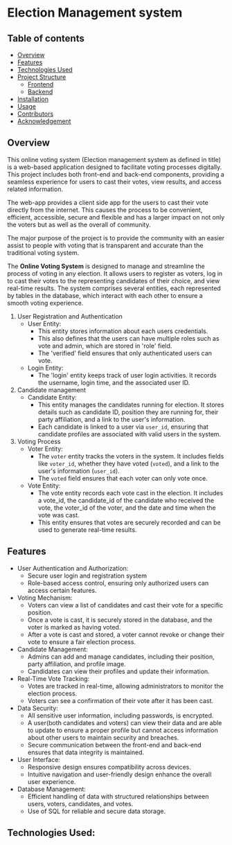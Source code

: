 
# Election Management system

## Table of contents

- [Overview](#Overview)
- [Features](#features)
- [Technologies Used](#technologies-used)
- [Project Structure](#project-structure)
	- [Frontend](#frontend)
	- [Backend](#backend)
- [Installation](#installation)
- [Usage](#usage)
- [Contributors](#contributors)
- [Acknowledgement](#acknowledgement)

## Overview

This online voting system (Election management system as defined in title) is a web-based application designed to facilitate voting processes digitally. This project includes both front-end and back-end components, providing a seamless experience for users to cast their votes, view results, and access related information.

The web-app provides a client side app for the users to cast their vote directly from the internet. This causes the process to be convenient, efficient, accessible, secure and flexible and has a larger impact on not only the voters but as well as the overall of community.

The major purpose of the project is to provide the community with an easier assist to people with voting that is transparent and accurate than the traditional voting system. 

The **Online Voting System** is designed to manage and streamline the process of voting in any election. It allows users to register as voters, log in to cast their votes to the representing candidates of their choice, and view real-time results. The system comprises several entities, each represented by tables in the database, which interact with each other to ensure a smooth voting experience.

1. User Registration and Authentication
      - User Entity:
		  - This entity stores information about each users credentials.
		  - This also defines that the users can have multiple roles such as vote and admin, which are stored in 'role' field.
		  - The 'verified' field ensures that only authenticated users can vote.
	  - Login Entity:
		  - The 'login' entity keeps track of user login activities. It records the username, login time, and the associated user ID.
2. Candidate management
	 - Candidate Entity:
		 - This entity manages the candidates running for election. It stores details such as candidate ID, position they are running for, their party affiliation, and a link to the user's information.
		 - Each candidate is linked to a user via `user_id`, ensuring that candidate profiles are associated with valid users in the system.
3. Voting Process
	  - Voter Entity:
		  - The `voter` entity tracks the voters in the system. It includes fields like `voter_id`, whether they have voted (`voted`), and a link to the user's information (`user_id`).
		  - The `voted` field ensures that each voter can only vote once.
	  - Vote Entity:
		  - The vote entity records each vote cast in the election. It includes a vote_id, the candidate_id of the candidate who received the vote, the voter_id of the voter, and the date and time when the vote was cast.
		  - This entity ensures that votes are securely recorded and can be used to generate real-time results.
## Features
- User Authentication and Authorization:
	- Secure user login and registration system
	- Role-based access control, ensuring only authorized users can access certain features. 
- Voting Mechanism:
	- Voters can view a list of candidates and cast their vote for a specific position.
	- Once a vote is cast, it is securely stored in the database, and the voter is marked as having voted.
	- After a vote is cast and stored, a voter cannot revoke or change their vote to ensure a fair election process.
- Candidate Management:
	- Admins can add and manage candidates, including their position, party affiliation, and profile image.
	- Candidates can view their profiles and update their information.
- Real-Time Vote Tracking:
	- Votes are tracked in real-time, allowing administrators to monitor the election process.
	- Voters can see a confirmation of their vote after it has been cast.
- Data Security:
	- All sensitive user information, including passwords, is encrypted.
	- A user(both candidates and voters) can view their data and are able to update to ensure a proper profile but cannot access information about other users to maintain security and breaches.
	- Secure communication between the front-end and back-end ensures that data integrity is maintained.
- User Interface:
	- Responsive design ensures compatibility across devices.
	- Intuitive navigation and user-friendly design enhance the overall user experience.
- Database Management:
	- Efficient handling of data with structured relationships between users, voters, candidates, and votes.
	- Use of SQL for reliable and secure data storage.

## Technologies Used:

